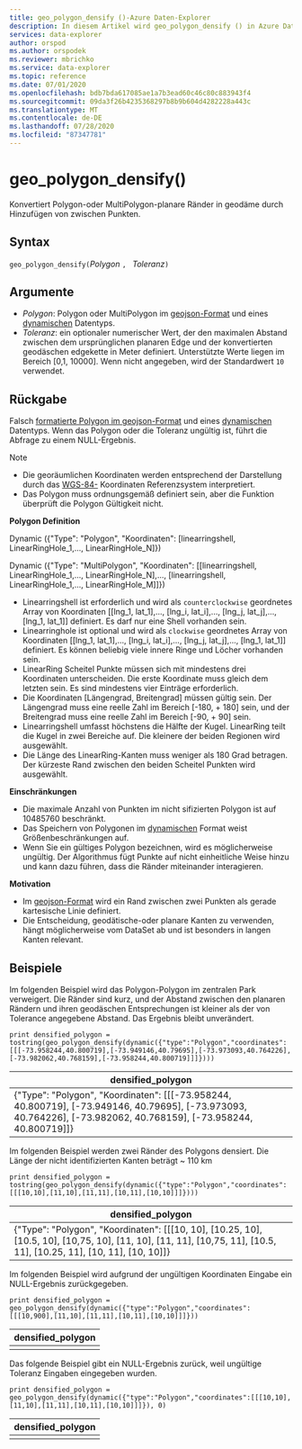 ```yaml
---
title: geo_polygon_densify ()-Azure Daten-Explorer
description: In diesem Artikel wird geo_polygon_densify () in Azure Daten-Explorer beschrieben.
services: data-explorer
author: orspod
ms.author: orspodek
ms.reviewer: mbrichko
ms.service: data-explorer
ms.topic: reference
ms.date: 07/01/2020
ms.openlocfilehash: bdb7bda617085ae1a7b3ead60c46c80c883943f4
ms.sourcegitcommit: 09da3f26b4235368297b8b9b604d4282228a443c
ms.translationtype: MT
ms.contentlocale: de-DE
ms.lasthandoff: 07/28/2020
ms.locfileid: "87347781"
---
```

# <a name="geo_polygon_densify"></a>geo_polygon_densify()

Konvertiert Polygon-oder MultiPolygon-planare Ränder in geodäme durch Hinzufügen von zwischen Punkten.

## <a name="syntax"></a>Syntax

`geo_polygon_densify(`*Polygon* `, ` *Toleranz*`)`

## <a name="arguments"></a>Argumente

* *Polygon*: Polygon oder MultiPolygon im [geojson-Format](https://tools.ietf.org/html/rfc7946) und eines [dynamischen](./scalar-data-types/dynamic.md) Datentyps.
* *Toleranz*: ein optionaler numerischer Wert, der den maximalen Abstand zwischen dem ursprünglichen planaren Edge und der konvertierten geodäschen edgekette in Meter definiert. Unterstützte Werte liegen im Bereich [0,1, 10000]. Wenn nicht angegeben, wird der Standardwert `10` verwendet.

## <a name="returns"></a>Rückgabe

Falsch [formatierte Polygon im geojson-Format](https://tools.ietf.org/html/rfc7946) und eines [dynamischen](./scalar-data-types/dynamic.md) Datentyps. Wenn das Polygon oder die Toleranz ungültig ist, führt die Abfrage zu einem NULL-Ergebnis.

> [!NOTE]
> * Die georäumlichen Koordinaten werden entsprechend der Darstellung durch das [WGS-84-](https://earth-info.nga.mil/GandG/update/index.php?action=home) Koordinaten Referenzsystem interpretiert.
> * Das Polygon muss ordnungsgemäß definiert sein, aber die Funktion überprüft die Polygon Gültigkeit nicht.

**Polygon Definition**

Dynamic ({"Type": "Polygon", "Koordinaten": [linearringshell, LinearRingHole_1,..., LinearRingHole_N]})

Dynamic ({"Type": "MultiPolygon", "Koordinaten": [[linearringshell, LinearRingHole_1,..., LinearRingHole_N],..., [linearringshell, LinearRingHole_1,..., LinearRingHole_M]]})

* Linearringshell ist erforderlich und wird als `counterclockwise` geordnetes Array von Koordinaten [[lng_1, lat_1],..., [lng_i, lat_i],..., [lng_j, lat_j],..., [lng_1, lat_1]] definiert. Es darf nur eine Shell vorhanden sein.
* Linearringhole ist optional und wird als `clockwise` geordnetes Array von Koordinaten [[lng_1, lat_1],..., [lng_i, lat_i],..., [lng_j, lat_j],..., [lng_1, lat_1]] definiert. Es können beliebig viele innere Ringe und Löcher vorhanden sein.
* LinearRing Scheitel Punkte müssen sich mit mindestens drei Koordinaten unterscheiden. Die erste Koordinate muss gleich dem letzten sein. Es sind mindestens vier Einträge erforderlich.
* Die Koordinaten [Längengrad, Breitengrad] müssen gültig sein. Der Längengrad muss eine reelle Zahl im Bereich [-180, + 180] sein, und der Breitengrad muss eine reelle Zahl im Bereich [-90, + 90] sein.
* Linearringshell umfasst höchstens die Hälfte der Kugel. LinearRing teilt die Kugel in zwei Bereiche auf. Die kleinere der beiden Regionen wird ausgewählt.
* Die Länge des LinearRing-Kanten muss weniger als 180 Grad betragen. Der kürzeste Rand zwischen den beiden Scheitel Punkten wird ausgewählt.

**Einschränkungen**

* Die maximale Anzahl von Punkten im nicht sifizierten Polygon ist auf 10485760 beschränkt.
* Das Speichern von Polygonen im [dynamischen](./scalar-data-types/dynamic.md) Format weist Größenbeschränkungen auf.
* Wenn Sie ein gültiges Polygon bezeichnen, wird es möglicherweise ungültig. Der Algorithmus fügt Punkte auf nicht einheitliche Weise hinzu und kann dazu führen, dass die Ränder miteinander interagieren.

**Motivation**

* Im [geojson-Format](https://tools.ietf.org/html/rfc7946) wird ein Rand zwischen zwei Punkten als gerade kartesische Linie definiert.
* Die Entscheidung, geodätische-oder planare Kanten zu verwenden, hängt möglicherweise vom DataSet ab und ist besonders in langen Kanten relevant.

## <a name="examples"></a>Beispiele

Im folgenden Beispiel wird das Polygon-Polygon im zentralen Park verweigert. Die Ränder sind kurz, und der Abstand zwischen den planaren Rändern und ihren geodäschen Entsprechungen ist kleiner als der von Tolerance angegebene Abstand. Das Ergebnis bleibt unverändert.

```kusto
print densified_polygon = tostring(geo_polygon_densify(dynamic({"type":"Polygon","coordinates":[[[-73.958244,40.800719],[-73.949146,40.79695],[-73.973093,40.764226],[-73.982062,40.768159],[-73.958244,40.800719]]]})))
```

|densified_polygon|
|---|
|{"Type": "Polygon", "Koordinaten": [[[-73.958244, 40.800719], [-73.949146, 40.79695], [-73.973093, 40.764226], [-73.982062, 40.768159], [-73.958244, 40.800719]]}|

Im folgenden Beispiel werden zwei Ränder des Polygons densiert. Die Länge der nicht identifizierten Kanten beträgt ~ 110 km

```kusto
print densified_polygon = tostring(geo_polygon_densify(dynamic({"type":"Polygon","coordinates":[[[10,10],[11,10],[11,11],[10,11],[10,10]]]})))
```

|densified_polygon|
|---|
|{"Type": "Polygon", "Koordinaten": [[[10, 10], [10.25, 10], [10.5, 10], [10,75, 10], [11, 10], [11, 11], [10,75, 11], [10.5, 11], [10.25, 11], [10, 11], [10, 10]]}|

Im folgenden Beispiel wird aufgrund der ungültigen Koordinaten Eingabe ein NULL-Ergebnis zurückgegeben.

```kusto
print densified_polygon = geo_polygon_densify(dynamic({"type":"Polygon","coordinates":[[[10,900],[11,10],[11,11],[10,11],[10,10]]]}))
```

|densified_polygon|
|---|
||

Das folgende Beispiel gibt ein NULL-Ergebnis zurück, weil ungültige Toleranz Eingaben eingegeben wurden.

```kusto
print densified_polygon = geo_polygon_densify(dynamic({"type":"Polygon","coordinates":[[[10,10],[11,10],[11,11],[10,11],[10,10]]]}), 0)
```

|densified_polygon|
|---|
||

